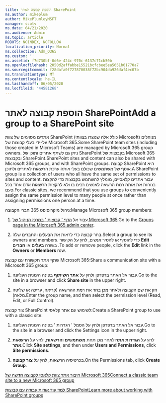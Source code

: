 ```yaml
---
title: הוספת קבוצה לאתר SharePoint
ms.author: mikeplum
author: MikePlumleyMSFT
manager: scotv
ms.date: 04/21/2020
ms.audience: Admin
ms.topic: article
ROBOTS: NOINDEX, NOFOLLOW
localization_priority: Normal
ms.collection: Adm_O365
ms.custom: ''
ms.assetid: f7d730bf-0d6e-424c-970c-6137c71cb50b
ms.openlocfilehash: 2050d2affabbe15521bcfcbee5ea5651b61770a7
ms.sourcegitcommit: f28dafa0f727870038f72bc904da926daf4ec07b
ms.translationtype: MT
ms.contentlocale: he-IL
ms.lasthandoff: 06/05/2020
ms.locfileid: "44581268"
---
```

# <a name="add-a-group-to-a-sharepoint-site"></a><span data-ttu-id="7fefa-102">הוספת קבוצה לאתר SharePoint</span><span class="sxs-lookup"><span data-stu-id="7fefa-102">Add a group to a SharePoint site</span></span>

<span data-ttu-id="7fefa-103">אתרים מסוימים של צוות SharePoint (כולל אלה שנוצרו בצוותי Microsoft) מנוהלים על-ידי בעלי קבוצות של Microsoft 365.</span><span class="sxs-lookup"><span data-stu-id="7fefa-103">Some SharePoint team sites (including those created in Microsoft Teams) are managed by Microsoft 365 group owners.</span></span> <span data-ttu-id="7fefa-104">ניתן גם לשתף אתרים ותוכן של SharePoint בקבוצות של Microsoft 365 ובקבוצות SharePoint.</span><span class="sxs-lookup"><span data-stu-id="7fefa-104">SharePoint sites and content can also be shared with Microsoft 365 groups, and with SharePoint groups.</span></span> <span data-ttu-id="7fefa-105">קבוצת SharePoint היא אוסף של משתמשים שכולם בעלי אותה ערכת הרשאות לאתרים ולתוכן.</span><span class="sxs-lookup"><span data-stu-id="7fefa-105">A SharePoint group is a collection of users who all have the same set of permissions to sites and content.</span></span> <span data-ttu-id="7fefa-106">עבור אתרים קלאסיים, מומלץ להשתמש בקבוצות כדי להקצות בנוחות את אותה רמת הרשאה לאנשים רבים בו ולא להקצות הרשאות אדם אחד בכל פעם.</span><span class="sxs-lookup"><span data-stu-id="7fefa-106">For classic sites, we recommend that you use groups to conveniently assign the same permission level to many people at once rather than assigning permissions one person at a time.</span></span>
  
<span data-ttu-id="7fefa-107">ניהול מיקרוסופט 365 חברי הקבוצה:</span><span class="sxs-lookup"><span data-stu-id="7fefa-107">Manage Microsoft 365 group members:</span></span>
  
1. <span data-ttu-id="7fefa-108">עבור אל [הדף ' קבוצות ' במרכז הניהול של Microsoft 365](https://portal.office.com/adminportal/home#/groups).</span><span class="sxs-lookup"><span data-stu-id="7fefa-108">Go to the [Groups page in the Microsoft 365 admin center](https://portal.office.com/adminportal/home#/groups).</span></span>
    
2. <span data-ttu-id="7fefa-109">בחר קבוצה כדי לראות את הבעלים והחברים שלה.</span><span class="sxs-lookup"><span data-stu-id="7fefa-109">Select a group to see its owners and members.</span></span> <span data-ttu-id="7fefa-110">כדי להוסיף או להסיר אנשים, לחץ על הקישור **Edit** בשורה **בעלים** או **חברים** .</span><span class="sxs-lookup"><span data-stu-id="7fefa-110">To add or remove people, click the **Edit** link in the **Owners** or **Members** row.</span></span> 
    
<span data-ttu-id="7fefa-111">שתף אתר תקשורת עם קבוצת Microsoft 365:</span><span class="sxs-lookup"><span data-stu-id="7fefa-111">Share a communication site with a Microsoft 365 group:</span></span>
  
1. <span data-ttu-id="7fefa-112">עבור אל האתר בדפדפן ולחץ על **אתר השיתוף** בפינה הימנית העליונה.</span><span class="sxs-lookup"><span data-stu-id="7fefa-112">Go to the site in a browser and click **Share site** in the upper right.</span></span> 
    
2. <span data-ttu-id="7fefa-113">הזן את שם הקבוצה ולאחר מכן בחר את רמת ההרשאה (קריאה, עריכה או שליטה מלאה).</span><span class="sxs-lookup"><span data-stu-id="7fefa-113">Enter the group name, and then select the permission level (Read, Edit, or Full Control).</span></span>
    
<span data-ttu-id="7fefa-114">צור קבוצת SharePoint לשימוש עם אתר קלאסי:</span><span class="sxs-lookup"><span data-stu-id="7fefa-114">Create a SharePoint group to use with a classic site:</span></span>
  
1. <span data-ttu-id="7fefa-115">עבור אל האתר בדפדפן ולחץ על הסמל ' הגדרות ' בפינה הימנית העליונה.</span><span class="sxs-lookup"><span data-stu-id="7fefa-115">Go to the site in a browser and click the Settings icon in the upper right.</span></span>
    
2. <span data-ttu-id="7fefa-116">לחץ על **הגדרות אתר**ולאחר מכן תחת **משתמשים והרשאות**, לחץ על **הרשאות אתר**.</span><span class="sxs-lookup"><span data-stu-id="7fefa-116">Click **Site settings**, and then under **Users and Permissions**, click **Site permissions**.</span></span>
    
3. <span data-ttu-id="7fefa-117">בכרטיסיה הרשאות, לחץ על **צור קבוצה**.</span><span class="sxs-lookup"><span data-stu-id="7fefa-117">On the Permissions tab, click **Create Group**.</span></span>
    
[<span data-ttu-id="7fefa-118">חיבור אתר צוות קלאסי לקבוצה חדשה של Microsoft 365</span><span class="sxs-lookup"><span data-stu-id="7fefa-118">Connect a classic team site to a new Microsoft 365 group</span></span>](https://go.microsoft.com/fwlink/?linkid=2008654)
  
[<span data-ttu-id="7fefa-119">למד עוד אודות עבודה עם קבוצות SharePoint</span><span class="sxs-lookup"><span data-stu-id="7fefa-119">Learn more about working with SharePoint groups</span></span>](https://go.microsoft.com/fwlink/?linkid=874658)
  

